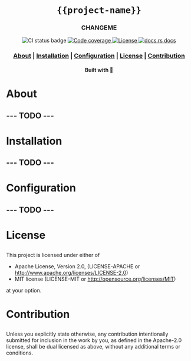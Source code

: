 <div align="center">

  <h1><code>{{project-name}}</code></h1>

  <h3>
    <strong>CHANGEME</strong>
  </h3>

  <p>
    <img src="https://img.shields.io/github/actions/workflow/status/devzbysiu/{{project-name}}/ci.yml?style=for-the-badge" alt="CI status badge" />
    <a href="https://codecov.io/gh/devzbysiu/{{project-name}}">
      <img src="https://img.shields.io/codecov/c/github/devzbysiu/{{project-name}}?style=for-the-badge" alt="Code coverage"/>
    </a>
    <a href="https://crates.io/crates/{{project-name}}">
      <img src="https://img.shields.io/crates/l/{{project-name}}?style=for-the-badge" alt="License"/>
    </a>
    <a href="https://docs.rs/{{project-name}}">
      <img src="https://img.shields.io/badge/docs-latest-blue.svg?style=for-the-badge" alt="docs.rs docs" />
    </a>
  </p>

  <h3>
    <a href="#about">About</a>
    <span> | </span>
    <a href="#installation">Installation</a>
    <span> | </span>
    <a href="#configuration">Configuration</a>
    <span> | </span>
    <a href="#license">License</a>
    <span> | </span>
    <a href="#contribution">Contribution</a>
  </h3>

  <sub><h4>Built with 🦀</h4></sub>
</div>

# <p id="about">About</p>

## --- TODO ---

# <p id="installation">Installation</p>

## --- TODO ---

# <p id="configuration">Configuration</p>

## --- TODO ---

# <p id="license">License</p>

This project is licensed under either of

- Apache License, Version 2.0, (LICENSE-APACHE or http://www.apache.org/licenses/LICENSE-2.0)
- MIT license (LICENSE-MIT or http://opensource.org/licenses/MIT)

at your option.

# <p id="contribution">Contribution</p>


Unless you explicitly state otherwise, any contribution intentionally submitted for inclusion in the work by you, as defined in the Apache-2.0 license, shall be dual licensed as above, without any additional terms or conditions.
